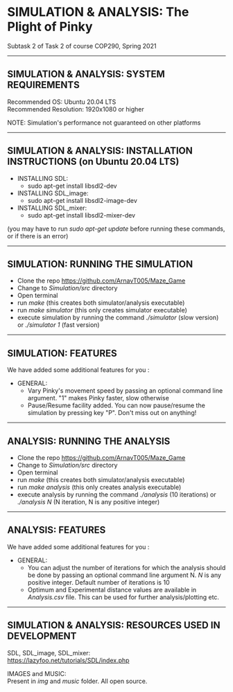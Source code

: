 # SIMULATION & ANALYSIS: The Plight of Pinky
Subtask 2 of Task 2 of course COP290, Spring 2021

------------------------------------------
SIMULATION & ANALYSIS: SYSTEM REQUIREMENTS  
------------------------------------------  
Recommended OS: Ubuntu 20.04 LTS  
Recommended Resolution: 1920x1080 or higher  

NOTE: Simulation's performance not guaranteed on other platforms  

----------------------------------------------------------------------
SIMULATION & ANALYSIS: INSTALLATION INSTRUCTIONS (on Ubuntu 20.04 LTS)  
----------------------------------------------------------------------
- INSTALLING SDL:  
	- sudo apt-get install libsdl2-dev  
- INSTALLING SDL_image:  
 	- sudo apt-get install libsdl2-image-dev   
- INSTALLING SDL_mixer:  
 	- sudo apt-get install libsdl2-mixer-dev  
	
(you may have to run *sudo apt-get update* before running these commands, or if there is an error)  

----------------------------------
SIMULATION: RUNNING THE SIMULATION 
----------------------------------
- Clone the repo https://github.com/ArnavT005/Maze_Game  
- Change to *Simulation/src* directory  
- Open terminal  
- run *make* (this creates both simulator/analysis executable)
- run *make simulator* (this only creates simulator executable) 
- execute simulation by running the command *./simulator* (slow version) or *./simulator 1* (fast version)

---------------------
SIMULATION: FEATURES
---------------------
We have added some additional features for you :  

- GENERAL:  
	- Vary Pinky's movement speed by passing an optional command line argument. "1" makes Pinky faster, slow otherwise
	- Pause/Resume facility added. You can now pause/resume the simulation by pressing key "P". Don't miss out on anything!

------------------------------
ANALYSIS: RUNNING THE ANALYSIS 
------------------------------
- Clone the repo https://github.com/ArnavT005/Maze_Game  
- Change to *Simulation/src* directory  
- Open terminal  
- run *make* (this creates both simulator/analysis executable)
- run *make analysis* (this only creates analysis executable) 
- execute analysis by running the command *./analysis* (10 iterations) or *./analysis N* (N iteration, N is any positive integer)

------------------
ANALYSIS: FEATURES
------------------
We have added some additional features for you :  

- GENERAL:  
	- You can adjust the number of iterations for which the analysis should be done by passing an optional command line argument N. *N* is any positive integer. Default number of iterations is 10
	- Optimum and Experimental distance values are available in *Analysis.csv* file. This can be used for further analysis/plotting etc.

	  
----------------------------------------------------
SIMULATION & ANALYSIS: RESOURCES USED IN DEVELOPMENT   
----------------------------------------------------
SDL, SDL_image, SDL_mixer:  
https://lazyfoo.net/tutorials/SDL/index.php   

IMAGES and MUSIC:  
Present in *img* and *music* folder. All open source.  
